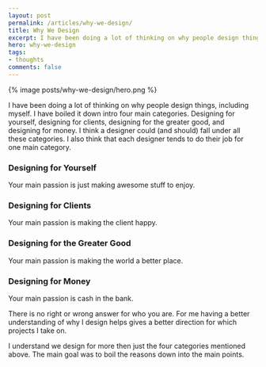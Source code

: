 ```yaml
---
layout: post
permalink: /articles/why-we-design/
title: Why We Design
excerpt: I have been doing a lot of thinking on why people design things, including myself. I have boiled it down intro four main categories.
hero: why-we-design
tags:
- thoughts
comments: false
---
```


<div class="hero">{% image posts/why-we-design/hero.png %}</div>

<p>I have been doing a lot of thinking on why people design things, including myself. I have boiled it down intro four main categories. Designing for yourself, designing for clients, designing for the greater good, and designing for money. I think a designer could (and should) fall under all these categories. I also think that each designer tends to do their job for one main category.</p>

<h3>Designing for Yourself</h3>
<p>Your main passion is just making awesome stuff to enjoy.</p>

<h3>Designing for Clients</h3>
<p>Your main passion is making the client happy.</p>

<h3>Designing for the Greater Good</h3>
<p>Your main passion is making the world a better place.</p>

<h3>Designing for Money</h3>
<p>Your main passion is cash in the bank.</p>

<p>There is no right or wrong answer for who you are. For me having a better understanding of why I design helps gives a better direction for which projects I take on.</p>
<p>I understand we design for more then just the four categories mentioned above. The main goal was to boil the reasons down into the main points.</p>
